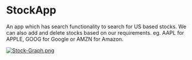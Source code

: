 # StockApp
An app which has search functionality to search for US based stocks. We can also add and delete stocks based on our requirements.
eg. AAPL for APPLE, GOOG for Google or AMZN for Amazon.

[![Stock-Graph.png](https://i.postimg.cc/3wX7vB3h/Stock-Graph.png)](https://postimg.cc/mcg0x7cp)

